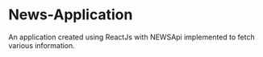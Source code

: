# News-Application
An application created  using ReactJs with NEWSApi implemented to  fetch various information.
